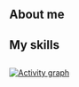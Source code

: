 ## About me


## My skills <!-- I don't want to copy your page too much so I'm going to write my own section here -->

## <!-- I am definitely going to copy this though -->
[![Activity graph](https://github-readme-activity-graph.vercel.app/graph?username=ehren-strifling&theme=gotham&hide_border=true)](https://github.com/ashutosh00710/github-readme-activity-graph)
